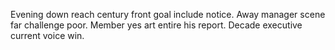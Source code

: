 Evening down reach century front goal include notice.
Away manager scene far challenge poor. Member yes art entire his report. Decade executive current voice win.